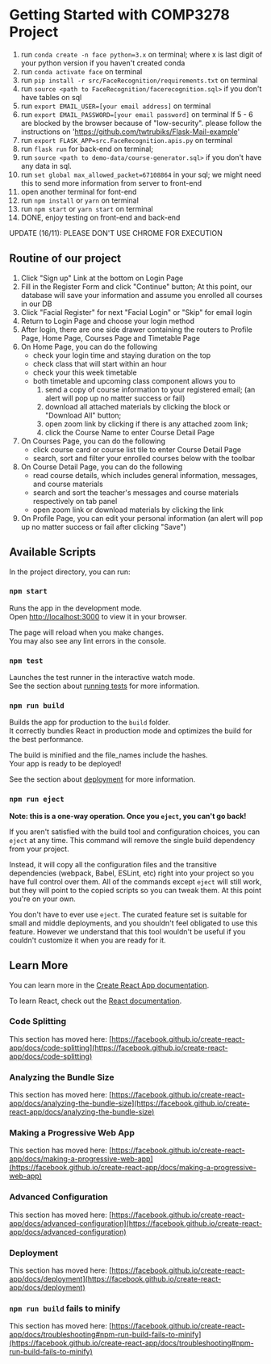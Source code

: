 # Getting Started with COMP3278 Project

1. run `conda create -n face python=3.x` on terminal; where x is last digit of your python version if you haven't created conda
2. run `conda activate face`  on terminal
3. run `pip install -r src/FaceRecognition/requirements.txt` on terminal
4. run `source <path to FaceRecognition/facerecognition.sql>`  if you don't have tables on sql
5. run `export EMAIL_USER=[your email address]` on terminal
6. run `export EMAIL_PASSWORD=[your email password]` on terminal
If 5 - 6 are blocked by the browser because of "low-security". please follow the instructions on
'https://github.com/twtrubiks/Flask-Mail-example'
7. run `export FLASK_APP=src.FaceRecognition.apis.py` on terminal
8. run `flask run` for back-end on terminal;
9. run `source <path to demo-data/course-generator.sql>` if you don't have any data in sql.
10. run `set global max_allowed_packet=67108864` in your sql; we might need this to send more information from server to front-end
11. open another terminal for font-end
12. run `npm install` or `yarn` on terminal
13. run `npm start` or `yarn start` on terminal
14. DONE, enjoy testing on front-end and back-end

UPDATE (16/11): PLEASE DON'T USE CHROME FOR EXECUTION

## Routine of our project

1. Click "Sign up" Link at the bottom on Login Page
2. Fill in the Register Form and click "Continue" button;
At this point, our database will save your information and assume you enrolled all courses in our DB
3. Click "Facial Register" for next "Facial Login" or "Skip" for email login
4. Return to Login Page and choose your login method
5. After login, there are one side drawer containing the routers to Profile Page, Home Page, Courses Page and Timetable Page
6. On Home Page, you can do the following
    - check your login time and staying duration on the top
    - check class that will start within an hour
    - check your this week timetable
    - both timetable and upcoming class component allows you to
        1. send a copy of course information to your registered email; (an alert will pop up no matter success or fail)
        2. download all attached materials by clicking the block or "Download All" button;
        3. open zoom link by clicking if there is any attached zoom link;  
        4. click the Course Name to enter Course Detail Page
7. On Courses Page, you can do the following
    - click course card or course list tile to enter Course Detail Page
    - search, sort and filter your enrolled courses below with the toolbar
8. On Course Detail Page, you can do the following
    - read course details, which includes general information, messages, and course materials
    - search and sort the teacher's messages and course materials respectively on tab panel
    - open zoom link or download materials by clicking the link
9. On Profile Page, you can edit your personal information (an alert will pop up no matter success or fail after clicking "Save")

## Available Scripts

In the project directory, you can run:

### `npm start`

Runs the app in the development mode.\
Open [http://localhost:3000](http://localhost:3000) to view it in your browser.

The page will reload when you make changes.\
You may also see any lint errors in the console.

### `npm test`

Launches the test runner in the interactive watch mode.\
See the section about [running tests](https://facebook.github.io/create-react-app/docs/running-tests) for more information.

### `npm run build`

Builds the app for production to the `build` folder.\
It correctly bundles React in production mode and optimizes the build for the best performance.

The build is minified and the file_names include the hashes.\
Your app is ready to be deployed!

See the section about [deployment](https://facebook.github.io/create-react-app/docs/deployment) for more information.

### `npm run eject`

**Note: this is a one-way operation. Once you `eject`, you can't go back!**

If you aren't satisfied with the build tool and configuration choices, you can `eject` at any time. This command will remove the single build dependency from your project.

Instead, it will copy all the configuration files and the transitive dependencies (webpack, Babel, ESLint, etc) right into your project so you have full control over them. All of the commands except `eject` will still work, but they will point to the copied scripts so you can tweak them. At this point you're on your own.

You don't have to ever use `eject`. The curated feature set is suitable for small and middle deployments, and you shouldn't feel obligated to use this feature. However we understand that this tool wouldn't be useful if you couldn't customize it when you are ready for it.

## Learn More

You can learn more in the [Create React App documentation](https://facebook.github.io/create-react-app/docs/getting-started).

To learn React, check out the [React documentation](https://reactjs.org/).

### Code Splitting

This section has moved here: [https://facebook.github.io/create-react-app/docs/code-splitting](https://facebook.github.io/create-react-app/docs/code-splitting)

### Analyzing the Bundle Size

This section has moved here: [https://facebook.github.io/create-react-app/docs/analyzing-the-bundle-size](https://facebook.github.io/create-react-app/docs/analyzing-the-bundle-size)

### Making a Progressive Web App

This section has moved here: [https://facebook.github.io/create-react-app/docs/making-a-progressive-web-app](https://facebook.github.io/create-react-app/docs/making-a-progressive-web-app)

### Advanced Configuration

This section has moved here: [https://facebook.github.io/create-react-app/docs/advanced-configuration](https://facebook.github.io/create-react-app/docs/advanced-configuration)

### Deployment

This section has moved here: [https://facebook.github.io/create-react-app/docs/deployment](https://facebook.github.io/create-react-app/docs/deployment)

### `npm run build` fails to minify

This section has moved here: [https://facebook.github.io/create-react-app/docs/troubleshooting#npm-run-build-fails-to-minify](https://facebook.github.io/create-react-app/docs/troubleshooting#npm-run-build-fails-to-minify)
